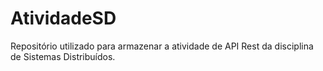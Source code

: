 # AtividadeSD
Repositório utilizado para armazenar a atividade de API Rest da disciplina de Sistemas Distribuídos.
